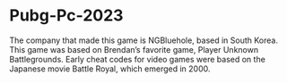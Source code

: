 # Pubg-Pc-2023
The company that made this game is NGBluehole, based in South Korea. This game was based on Brendan’s favorite game, Player Unknown Battlegrounds. Early cheat codes for video games were based on the Japanese movie Battle Royal, which emerged in 2000.
